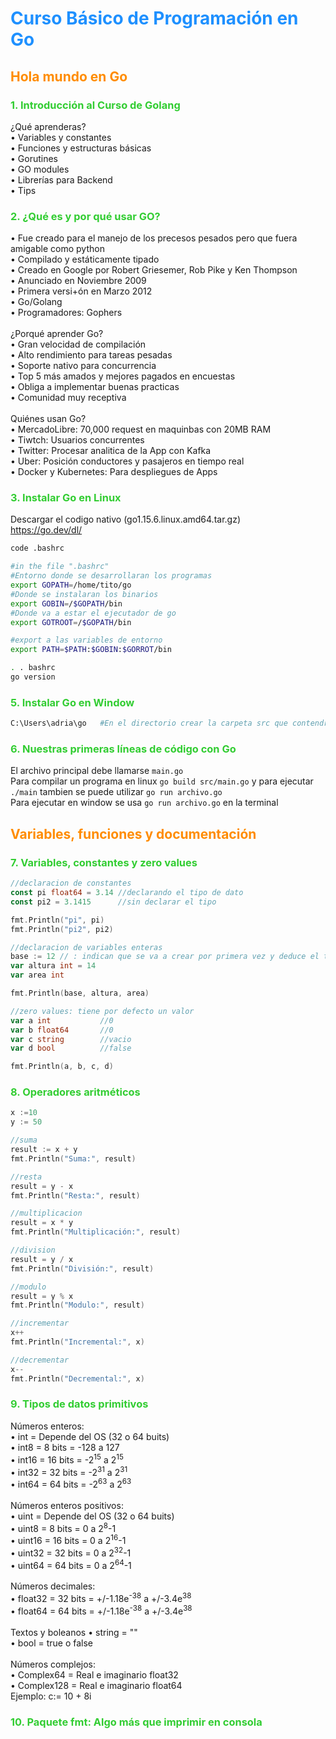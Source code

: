 <style>
.curso {
    color: #1E90FF;
}
.seccion {
    color: #FF8C00;
}
.clase {
    color: #32CD32;
}
</style>

# <span class="curso"> Curso Básico de Programación en Go</span>




## <span class="seccion"> Hola mundo en Go </span>

### <span class="clase"> 1. Introducción al Curso de Golang </span>
¿Qué aprenderas? <br>
• Variables y constantes <br>
• Funciones y estructuras básicas <br>
• Gorutines <br>
• GO modules <br>
• Librerías para Backend <br>
• Tips <br>

### <span class="clase"> 2. ¿Qué es y por qué usar GO? </span>
• Fue creado para el manejo de los precesos pesados pero que fuera amigable como python <br>
• Compilado y estáticamente tipado <br>
• Creado en Google por Robert Griesemer, Rob Pike y Ken Thompson <br>
• Anunciado en Noviembre 2009 <br>
• Primera versi+ón en Marzo 2012 <br>
• Go/Golang <br>
• Programadores: Gophers <br><br>
¿Porqué aprender Go? <br>
• Gran velocidad de compilación <br>
• Alto rendimiento para tareas pesadas <br>
• Soporte nativo para concurrencia <br>
• Top 5 más amados y mejores pagados en encuestas <br>
• Obliga a implementar buenas practicas <br>
• Comunidad muy receptiva <br><br>
Quiénes usan Go? <br>
• MercadoLibre: 70,000 request en maquinbas con  20MB RAM <br>
• Tiwtch: Usuarios concurrentes <br>
• Twitter: Procesar analitica de la App con Kafka <br>
• Uber: Posición conductores y pasajeros en tiempo real <br>
• Docker y Kubernetes: Para despliegues de Apps <br>

### <span class="clase"> 3. Instalar Go en Linux </span>
Descargar el codigo nativo (go1.15.6.linux.amd64.tar.gz) <br>
https://go.dev/dl/


```bash 
code .bashrc
```

```bash 
#in the file ".bashrc"
#Entorno donde se desarrollaran los programas
export GOPATH=/home/tito/go      
#Donde se instalaran los binarios
export GOBIN=/$GOPATH/bin
#Donde va a estar el ejecutador de go
export GOTROOT=/$GOPATH/bin

#export a las variables de entorno
export PATH=$PATH:$GOBIN:$GORROT/bin
```

```bash 
. . bashrc
go version
```

### <span class="clase"> 5. Instalar Go en Window </span>
```bash 
C:\Users\adria\go   #En el directorio crear la carpeta src que contendra los proyectos
```

### <span class="clase"> 6. Nuestras primeras líneas de código con Go </span>
El archivo principal debe llamarse `main.go` <br>
Para compilar un programa en linux `go build src/main.go` y para ejecutar `./main` tambien se puede utilizar `go run archivo.go` <br>
Para ejecutar en window se usa `go run archivo.go` en la terminal



## <span class="seccion"> Variables, funciones y documentación </span>

### <span class="clase"> 7. Variables, constantes y zero values </span>
```go
//declaracion de constantes
const pi float64 = 3.14 //declarando el tipo de dato
const pi2 = 3.1415      //sin declarar el tipo

fmt.Println("pi", pi)
fmt.Println("pi2", pi2)

//declaracion de variables enteras
base := 12 // : indican que se va a crear por primera vez y deduce el tipo que sera
var altura int = 14
var area int

fmt.Println(base, altura, area)

//zero values: tiene por defecto un valor 
var a int			//0
var b float64		//0
var c string		//vacio
var d bool			//false

fmt.Println(a, b, c, d)
```

### <span class="clase"> 8. Operadores aritméticos</span>
```go
x :=10
y := 50

//suma
result := x + y
fmt.Println("Suma:", result)

//resta
result = y - x
fmt.Println("Resta:", result)

//multiplicacion
result = x * y
fmt.Println("Multiplicación:", result)

//division
result = y / x
fmt.Println("División:", result)

//modulo
result = y % x
fmt.Println("Modulo:", result)

//incrementar
x++
fmt.Println("Incremental:", x)

//decrementar
x--
fmt.Println("Decremental:", x)
```

### <span class="clase"> 9. Tipos de datos primitivos </span>
Números enteros: <br>
• int = Depende del OS (32 o 64 buits) <br>
• int8 = 8 bits = -128 a 127 <br>
• int16 = 16 bits = -2<sup>15</sup> a 2<sup>15</sup> <br>
• int32 = 32 bits = -2<sup>31</sup> a 2<sup>31</sup> <br>
• int64 = 64 bits = -2<sup>63</sup> a 2<sup>63</sup> <br><br>
Números enteros positivos: <br>
• uint = Depende del OS (32 o 64 buits) <br>
• uint8 = 8 bits = 0 a 2<sup>8</sup>-1 <br>
• uint16 = 16 bits = 0 a 2<sup>16</sup>-1 <br>
• uint32 = 32 bits = 0 a 2<sup>32</sup>-1 <br>
• uint64 = 64 bits = 0 a 2<sup>64</sup>-1 <br><br>
Números decimales: <br>
• float32 = 32 bits = +/-1.18e<sup>-38</sup> a +/-3.4e<sup>38</sup> <br>
• float64 = 64 bits = +/-1.18e<sup>-38</sup> a +/-3.4e<sup>38</sup> <br><br>
Textos y boleanos
• string = "" <br>
• bool = true o false <br><br>
Números complejos: <br>
• Complex64 = Real e imaginario float32 <br>
• Complex128 = Real e imaginario float64 <br>
Ejemplo: c:= 10 + 8i <br>


### <span class="clase"> 10. Paquete fmt: Algo más que imprimir en consola </span>